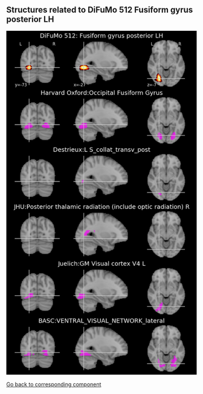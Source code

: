 


## Structures related to DiFuMo 512 Fusiform gyrus posterior LH

![487](487.jpg "Structures related to DiFuMo 512 Fusiform gyrus posterior LH")

[Go back to corresponding component](https://parietal-inria.github.io/DiFuMo/512/html/487.html)